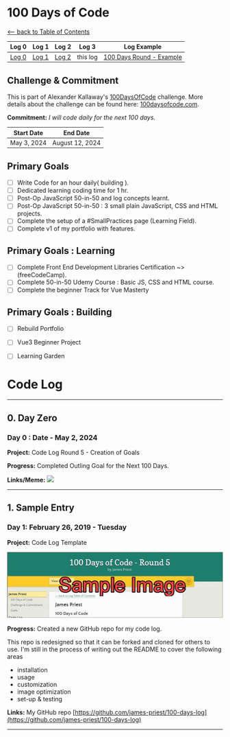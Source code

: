 <!-- ---
title: 100 Days of Code - Round 7
description: by Nerajno
#pg_bk_color: '#e6e8de'
#header_bk_color: '#1a7f6d'
#link_color: '#1a7f6d'
---
<!-- markdownlint-disable MD022 MD024 MD032 MD033 -->

# 100 Days of Code
<p class="toc"><a href="./index.html">&lt;– back to Table of Contents</a></p>

| Log 0 | Log 1 | Log 2 | Log 3 | Log Example |
| --- | --- | --- | --- | --- |
| [Log 0](log0.md) | [Log 1](log1.md) | [Log 2](log2.md) | this log |  [100 Days Round - Example](log8.html) |

## Challenge & Commitment
This is part of Alexander Kallaway's [100DaysOfCode](https://github.com/Kallaway/100-days-of-code "the official repo") challenge. More details about the challenge can be found here: [100daysofcode.com](http://100daysofcode.com/ "100daysofcode.com").

**Commitment:** *I will code daily for the next 100 days.*

|  Start Date   | End Date     |
| ------------- | ------------ |
| May 3, 2024 | August 12, 2024 |

## Primary Goals
- [ ] Write Code for an hour daily( building ).
- [ ] Dedicated learning coding time for 1 hr.
- [ ] Post-Op JavaScript 50-in-50 and log concepts learnt.
- [ ] Post-Op JavaScript 50-in-50 : 3 small plain JavaScript, CSS and HTML projects.
- [ ] Complete the setup of a #SmallPractices page (Learning Field).
- [ ] Complete v1 of my portfolio with features.

## Primary Goals : Learning
- [ ] Complete Front End Development Libraries Certification  ~> (freeCodeCamp).
- [ ] Complete 50-in-50 Udemy Course : Basic JS, CSS and HTML course.
- [ ] Complete the beginner Track for Vue Masterty

## Primary Goals : Building
- [ ] Rebuild Portfolio
- [ ] Vue3 Beginner Project
- [ ] Learning Garden



# Code Log
---


## 0. Day Zero
### Day 0 : Date - May 2, 2024

**Project:** Code Log Round 5 - Creation of Goals

**Progress:** Completed Outling Goal for the Next 100 Days.

**Links/Meme:**
![](https://media.giphy.com/media/v1.Y2lkPTc5MGI3NjExaWwyd3g0OTkxZjA0d3FlaGw0czRlajk2eTc1dnBnOG5mdG52aWY5diZlcD12MV9pbnRlcm5hbF9naWZfYnlfaWQmY3Q9Zw/603cLZVdYomSgIBhB0.gif)

---

## 1. Sample Entry
### Day 1: February 26, 2019 - Tuesday

**Project:** Code Log Template

[![new code log](assets/images/day1-small.jpg)](assets/images/day1.jpg)

**Progress:** Created a new GitHub repo for my code log.

This repo is redesigned so that it can be forked and cloned for others to use. I'm still in the process of writing out the README to cover the following areas

- installation
- usage
- customization
- image optimization
- set-up & testing

**Links:** My GitHub repo [https://github.com/james-priest/100-days-log](https://github.com/james-priest/100-days-log)

---

